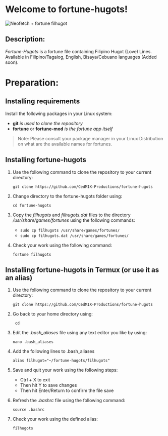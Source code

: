 
# Welcome to fortune-hugots!
![Neofetch + fortune filhugot](https://i.ibb.co/WV7wRTN/fortune-hugot.png)
## Description:
*Fortune-Hugots* is a fortune file containing Filipino Hugot (Love) Lines. Available in Filipino/Tagalog, English, Bisaya/Cebuano languages (Added soon).
# Preparation:
## Installing requirements
Install the following packages in your Linux system:
- **git** *is used to clone the repository*
- **fortune** or **fortune-mod** *is the fortune app itself*

> Note: Please consult your package manager in your Linux Distribution on what are the available names for fortunes.
## Installing fortune-hugots
1. Use the following command to clone the repository to your current directory:

   ` git clone https://github.com/CedMIX-Productions/fortune-hugots `
2.  Change directory to the fortune-hugots folder using:

     ` cd fortune-hugots ` 
   
3. Copy the *filhugots*  and *filhugots.dat* files to the directory */usr/share/games/fortunes* using the following commands:

    - `sudo cp filhugots /usr/share/games/fortunes/` 
    - `sudo cp filhugots.dat /usr/share/games/fortunes/ ` 
4. Check your work using the following command:

    `fortune filhugots` 

## Installing fortune-hugots in Termux (or use it as an alias)
1. Use the following command to clone the repository to your current directory:

    `git clone https://github.com/CedMIX-Productions/fortune-hugots`

2. Go back to your home directory using:

   ` cd`

3. Edit the *.bash_aliases* file using any text editor you like by using:

    `nano .bash_aliases`
4.  Add the following lines to .bash_aliases

    `alias filhugot="~/fortune-hugots/filhugots"`
5. Save and quit your work using the following steps:

   - Ctrl + X to exit
   - Then hit Y to save changes
   - Then hit Enter/Return to confirm the file save
   
6. Refresh the *.bashrc* file using the following command:

    `source .bashrc`
7. Check your work using the defined alias:

    `filhugots`

